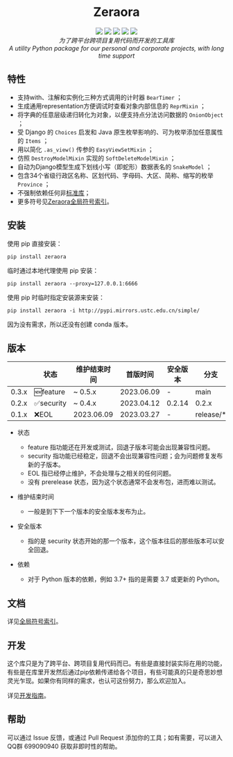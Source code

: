 <h1 align="center" style="padding-top: 32px">Zeraora</h1>

<div align="center">
    <a href="https://docs.python.org/zh-cn/3/whatsnew/index.html"><img src="https://img.shields.io/pypi/pyversions/zeraora?logo=python&logoColor=yellow"></a>
    <a href="https://en.wikipedia.org/wiki/MIT_License"><img src="https://img.shields.io/pypi/l/Zeraora?color=purple"></a>
    <a href="https://pypi.org/project/Zeraora/"><img src="https://img.shields.io/pypi/v/zeraora?color=darkgreen"></a>
    <a href=""><img src="https://img.shields.io/pypi/dm/zeraora?color=C72777"></a>
    <a href=""><img src="https://img.shields.io/pypi/status/Zeraora"></a>
    <!--a href=""><img src="https://img.shields.io/conda/v/conda-forge/zeraora"></a-->
</div>
<div align="center">
    <i>为了跨平台跨项目复用代码而开发的工具库</i>
    <br>
    <i>A utility Python package for our personal and corporate projects, with long time support</i>
</div>


## 特性

- 支持with、注解和实例化三种方式调用的计时器 `BearTimer` ；
- 生成通用representation方便调试时查看对象内部信息的 `ReprMixin` ；
- 将字典的任意层级递归转化为对象，以便支持点分法访问数据的 `OnionObject` ；
- 受 Django 的 `Choices` 启发和 Java 原生枚举影响的、可为枚举添加任意属性的 `Items` ；
- 用以简化 `.as_view()` 传参的 `EasyViewSetMixin` ；
- 仿照 `DestroyModelMixin` 实现的 `SoftDeleteModelMixin` ；
- 自动为Django模型生成下划线小写（即蛇形）数据表名的 `SnakeModel` ；
- 包含34个省级行政区名称、区划代码、字母码、大区、简称、缩写的枚举 `Province` ；
- 不强制依赖任何非[标准库](https://docs.python.org/zh-cn/3/library/index.html)；
- 更多符号见[Zeraora全局符号索引](./docs/README.md)。

## 安装

使用 pip 直接安装：

```shell
pip install zeraora
```

临时通过本地代理使用 pip 安装：

```shell
pip install zeraora --proxy=127.0.0.1:6666
```

使用 pip 时临时指定安装源来安装：

```shell
pip install zeraora -i http://pypi.mirrors.ustc.edu.cn/simple/
```

因为没有需求，所以还没有创建 conda 版本。

## 版本

|       | 状态      | 维护结束时间 | 首版时间   | 安全版本 | 分支      | 依赖 |
| ----- | --------- | ------------ | ---------- | -------- | --------- | ---- |
| 0.3.x | 🆕feature  | ~ 0.5.x      | 2023.06.09 | -        | main      | 3.7+ |
| 0.2.x | ✅security | ~ 0.4.x      | 2023.04.12 | 0.2.14   | 0.2.x     | 3.7+ |
| 0.1.x | ❌EOL      | 2023.06.09   | 2023.03.27 | -        | release/* | 3.7+ |

- 状态
  - feature 指功能还在开发或测试，回退子版本可能会出现兼容性问题。
  - security 指功能已经稳定，回退不会出现兼容性问题；会为问题修复发布新的子版本。
  - EOL 指已经停止维护，不会处理与之相关的任何问题。
  - 没有 prerelease 状态，因为这个状态通常不会发布包，进而难以测试。

- 维护结束时间
  - 一般是到下下一个版本的安全版本发布为止。

- 安全版本
  - 指的是 security 状态开始的那一个版本，这个版本往后的那些版本可以安全回退。

- 依赖
  - 对于 Python 版本的依赖，例如 3.7+ 指的是需要 3.7 或更新的 Python。


## 文档

详见[全局符号索引](./docs/README.md)。

## 开发

这个库只是为了跨平台、跨项目复用代码而已。有些是直接封装实际在用的功能，有些是在库里开发然后通过pip依赖传递给各个项目，有些可能真的只是奇思妙想灵光乍现。如果你有同样的需求，也认可这份努力，那么欢迎加入。

详见[开发指南](./CONTRIBUTING.md)。

## 帮助

可以通过 Issue 反馈，或通过 Pull Request 添加你的工具；如有需要，可以进入QQ群 699090940 获取非即时性的帮助。
